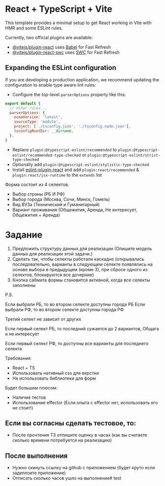# React + TypeScript + Vite

This template provides a minimal setup to get React working in Vite with HMR and some ESLint rules.

Currently, two official plugins are available:

- [@vitejs/plugin-react](https://github.com/vitejs/vite-plugin-react/blob/main/packages/plugin-react/README.md) uses [Babel](https://babeljs.io/) for Fast Refresh
- [@vitejs/plugin-react-swc](https://github.com/vitejs/vite-plugin-react-swc) uses [SWC](https://swc.rs/) for Fast Refresh

## Expanding the ESLint configuration

If you are developing a production application, we recommend updating the configuration to enable type aware lint rules:

- Configure the top-level `parserOptions` property like this:

```js
export default {
  // other rules...
  parserOptions: {
    ecmaVersion: 'latest',
    sourceType: 'module',
    project: ['./tsconfig.json', './tsconfig.node.json'],
    tsconfigRootDir: __dirname,
  },
}
```

- Replace `plugin:@typescript-eslint/recommended` to `plugin:@typescript-eslint/recommended-type-checked` or `plugin:@typescript-eslint/strict-type-checked`
- Optionally add `plugin:@typescript-eslint/stylistic-type-checked`
- Install [eslint-plugin-react](https://github.com/jsx-eslint/eslint-plugin-react) and add `plugin:react/recommended` & `plugin:react/jsx-runtime` to the `extends` list


Форма состоит из 4 селектов.

- Выбор страны (РБ И РФ)
- Выбор города (Москва, Сочи, Минск, Гомель)
- Вид ВУЗа (Технический и Гуманитарный)
- Вариант проживания (Общежития, Аренда, Не интересует, Общежития + Аренда)

# Задание

1. Предложить структуру данных для реализации (Опишите модель данных для реализации этой задачи.)
2. Сделать так, чтобы селекты работали каскадно (открывались последовательно, варианты в следующем селекте появлялись на основе выбора в предыдущем (кроме 3), при сбросе одного из селектов, блокируются все дочерние)
3. Кнопка сабмита формы становится активной, когда все селекты заполнены

P.S.

Если выбрали РБ, то во втором селекте доступны города РБ
Если выбрали РФ, то во втором селекте доступны города РФ

Третий селект не зависит от других

Если первый селект РБ, то последний сужается до 2 вариантов, Общага и не интересует

Если первый селект РФ, то доступны все варианты для последнего селекта

Требования:

- React + TS
- Использовать нативный css для верстки
- Не использовать библиотеки для форм

Будет большим плюсом:

- Наличие тестов
- Использование effector (Если опыта с effector нет, использовать его не стоит!)

## Если вы согласны сделать тестовое, то:

- После прочтения ТЗ отпишите оценку в часах (как вы считаете сколько времени потребуется на реализацию)

## После выполнения

- Нужно скинуть ссылку на github с приложением (будет круто если задеплоите приложение)
- Отписать сколько часов ушло на выполнение# test
